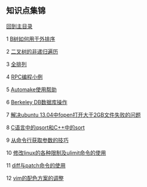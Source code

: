 ## 知识点集锦

[回到主目录](https://github.com/luofengmacheng/algorithms)

1 [B树如何用于外排序](https://github.com/luofengmacheng/algorithms/blob/master/myalgo/external_sort.md)

2 [二叉树的非递归遍历](https://github.com/luofengmacheng/algorithms/blob/master/myalgo/nonrecursion_traversal.md)

3 [全排列](https://github.com/luofengmacheng/algorithms/blob/master/myalgo/permutation.md)

4 [RPC编程小例](https://github.com/luofengmacheng/algorithms/blob/master/myalgo/rpc_example.md)

5 [Automake使用帮助](https://github.com/luofengmacheng/algorithms/blob/master/myalgo/automake_help.md)

6 [Berkeley DB数据库操作](https://github.com/luofengmacheng/algorithms/blob/master/myalgo/bdb_operation.md)

7 [解决ubuntu 13.04中fopen打开大于2GB文件失败的问题](https://github.com/luofengmacheng/algorithms/blob/master/myalgo/fopen_error.md)

8 [C语言中的qsort和C++中的sort](https://github.com/luofengmacheng/algorithms/blob/master/myalgo/qsort_sort.md)

9 [从命令行获取参数的技巧](https://github.com/luofengmacheng/algorithms/blob/master/myalgo/get_arguments_from_cmd.md)

10 [修改linux的各种限制及ulimit命令的使用](https://github.com/luofengmacheng/algorithms/blob/master/myalgo/linux_limits.md)

11 [diff与patch命令的使用](https://github.com/luofengmacheng/algorithms/blob/master/myalgo/diff_patch.md)

12 [vim的配色方案的调整](https://github.com/luofengmacheng/algorithms/blob/master/myalgo/vim_color.md)
